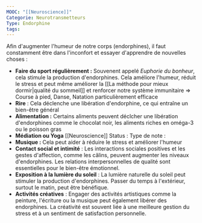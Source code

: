 ```yaml
---
MOOC: "[[Neuroscience]]"
Categorie: Neurotransmetteurs
Type: Endorphine
tags:
---
```

Afin d'augmenter l'humeur de notre corps (endorphines), il faut constamment être dans l'inconfort et essayer d'apprendre de nouvelles choses :
- **Faire du sport régulièrement :** Souvenent appelé *Euphorie du bonheur*, cela stimule la production d'endorphines. Cela améliore l'humeur, réduit le stress et peut même améliorer la [[La méthode pour mieux dormir|qualité du sommeil]] et renforcer notre système immunitaire
  ⇒ Course à pied, Danse, Natation particulièrement efficace
- **Rire** : Cela déclenche une libération d'endorphine, ce qui entraîne un bien-être général
- **Alimentation :** Certains aliments peuvent déclcher une libération d'endorphines comme le chocolat noir, les aliments riches en oméga-3 ou le poisson gras
- **Médiation ou Yoga**
[[Neuroscience]]
Status : 
Type de note : 
- **Musique :** Cela peut aider à réduire le stress et améliorer l'humeur
- **Contact social et intimité** : Les interactions sociales positives et les gestes d'affection, comme les câlins, peuvent augmenter les niveaux d'endorphines. Les relations interpersonnelles de qualité sont essentielles pour le bien-être émotionnel.
- **Exposition à la lumière du soleil** : La lumière naturelle du soleil peut stimuler la production d'endorphines. Passer du temps à l'extérieur, surtout le matin, peut être bénéfique.
- **Activités créatives** : Engager des activités artistiques comme la peinture, l'écriture ou la musique peut également libérer des endorphines. La créativité est souvent liée à une meilleure gestion du stress et à un sentiment de satisfaction personnelle.
